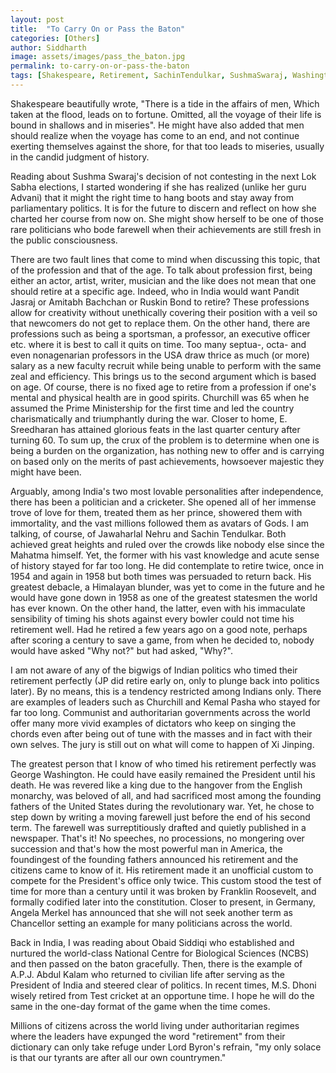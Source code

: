 ```yaml
---
layout: post
title:  "To Carry On or Pass the Baton"
categories: [Others]
author: Siddharth
image: assets/images/pass_the_baton.jpg
permalink: to-carry-on-or-pass-the-baton
tags: [Shakespeare, Retirement, SachinTendulkar, SushmaSwaraj, Washington, featured]
---
```

Shakespeare beautifully wrote, "There is a tide in the affairs of men, Which taken at the flood, leads on to fortune. Omitted, all the voyage of their life is bound in shallows and in miseries". He might have also added that men should realize when the voyage has come to an end, and not continue exerting themselves against the shore, for that too leads to miseries, usually in the candid judgment of history.

Reading about Sushma Swaraj's decision of not contesting in the next Lok Sabha elections, I started wondering if she has realized (unlike her guru Advani) that it might the right time to hang boots and stay away from parliamentary politics. It is for the future to discern and reflect on how she charted her course from now on. She might show herself to be one of those rare politicians who bode farewell when their achievements are still fresh in the public consciousness.

There are two fault lines that come to mind when discussing this topic, that of the profession and that of the age. To talk about profession first, being either an actor, artist, writer, musician and the like does not mean that one should retire at a specific age. Indeed, who in India would want Pandit Jasraj or Amitabh Bachchan or Ruskin Bond to retire? These professions allow for creativity without unethically covering their position with a veil so that newcomers do not get to replace them. On the other hand, there are professions such as being a sportsman, a professor, an executive officer etc. where it is best to call it quits on time. Too many septua-, octa- and even nonagenarian professors in the USA draw thrice as much (or more) salary as a new faculty recruit while being unable to perform with the same zeal and efficiency. This brings us to the second argument which is based on age. Of course, there is no fixed age to retire from a profession if one's mental and physical health are in good spirits. Churchill was 65 when he assumed the Prime Ministership for the first time and led the country charismatically and triumphantly during the war. Closer to home, E. Sreedharan has attained glorious feats in the last quarter century after turning 60. To sum up, the crux of the problem is to determine when one is being a burden on the organization, has nothing new to offer and is carrying on based only on the merits of past achievements, howsoever majestic they might have been.

Arguably, among India's two most lovable personalities after independence, there has been a politician and a cricketer. She opened all of her immense trove of love for them, treated them as her prince, showered them with immortality, and the vast millions followed them as avatars of Gods. I am talking, of course, of Jawaharlal Nehru and Sachin Tendulkar. Both achieved great heights and ruled over the crowds like nobody else since the Mahatma himself. Yet, the former with his vast knowledge and acute sense of history stayed for far too long. He did contemplate to retire twice, once in 1954 and again in 1958 but both times was persuaded to return back. His greatest debacle, a Himalayan blunder, was yet to come in the future and he would have gone down in 1958 as one of the greatest statesmen the world has ever known. On the other hand, the latter, even with his immaculate sensibility of timing his shots against every bowler could not time his retirement well. Had he retired a few years ago on a good note, perhaps after scoring a century to save a game, from when he decided to, nobody would have asked "Why not?" but had asked, "Why?".

I am not aware of any of the bigwigs of Indian politics who timed their retirement perfectly (JP did retire early on, only to plunge back into politics later). By no means, this is a tendency restricted among Indians only. There are examples of leaders such as Churchill and Kemal Pasha who stayed for far too long. Communist and authoritarian governments across the world offer many more vivid examples of dictators who keep on singing the chords even after being out of tune with the masses and in fact with their own selves. The jury is still out on what will come to happen of Xi Jinping.

The greatest person that I know of who timed his retirement perfectly was George Washington. He could have easily remained the President until his death. He was revered like a king due to the hangover from the English monarchy, was beloved of all, and had sacrificed most among the founding fathers of the United States during the revolutionary war. Yet, he chose to step down by writing a moving farewell just before the end of his second term. The farewell was surreptitiously drafted and quietly published in a newspaper. That's it! No speeches, no processions, no mongering over succession and that's how the most powerful man in America, the foundingest of the founding fathers announced his retirement and the citizens came to know of it. His retirement made it an unofficial custom to compete for the President's office only twice. This custom stood the test of time for more than a century until it was broken by Franklin Roosevelt, and formally codified later into the constitution. Closer to present, in Germany, Angela Merkel has announced that she will not seek another term as Chancellor setting an example for many politicians across the world.

Back in India, I was reading about Obaid Siddiqi who established and nurtured the world-class National Centre for Biological Sciences (NCBS) and then passed on the baton gracefully. Then, there is the example of A.P.J. Abdul Kalam who returned to civilian life after serving as the President of India and steered clear of politics. In recent times, M.S. Dhoni wisely retired from Test cricket at an opportune time. I hope he will do the same in the one-day format of the game when the time comes.

Millions of citizens across the world living under authoritarian regimes where the leaders have expunged the word "retirement" from their dictionary can only take refuge under Lord Byron's refrain, "my only solace is that our tyrants are after all our own countrymen."
